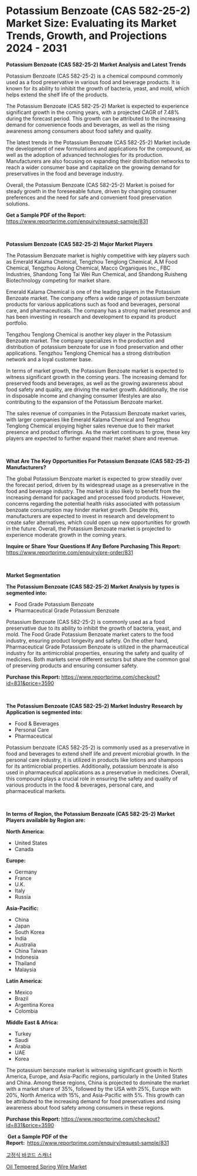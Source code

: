 <p><h1>Potassium Benzoate (CAS 582-25-2) Market Size: Evaluating its Market Trends, Growth, and Projections 2024 - 2031</h1></p><p><strong>Potassium Benzoate (CAS 582-25-2) Market Analysis and Latest Trends</strong></p>
<p><p>Potassium Benzoate (CAS 582-25-2) is a chemical compound commonly used as a food preservative in various food and beverage products. It is known for its ability to inhibit the growth of bacteria, yeast, and mold, which helps extend the shelf life of the products.</p><p>The Potassium Benzoate (CAS 582-25-2) Market is expected to experience significant growth in the coming years, with a projected CAGR of 7.48% during the forecast period. This growth can be attributed to the increasing demand for convenience foods and beverages, as well as the rising awareness among consumers about food safety and quality.</p><p>The latest trends in the Potassium Benzoate (CAS 582-25-2) Market include the development of new formulations and applications for the compound, as well as the adoption of advanced technologies for its production. Manufacturers are also focusing on expanding their distribution networks to reach a wider consumer base and capitalize on the growing demand for preservatives in the food and beverage industry.</p><p>Overall, the Potassium Benzoate (CAS 582-25-2) Market is poised for steady growth in the foreseeable future, driven by changing consumer preferences and the need for safe and convenient food preservation solutions.</p></p>
<p><strong>Get a Sample PDF of the Report:&nbsp;</strong> <a href="https://www.reportprime.com/enquiry/request-sample/831">https://www.reportprime.com/enquiry/request-sample/831</a></p>
<p>&nbsp;</p>
<p><strong>Potassium Benzoate (CAS 582-25-2) Major Market Players</strong></p>
<p><p>The Potassium Benzoate market is highly competitive with key players such as Emerald Kalama Chemical, Tengzhou Tenglong Chemical, A.M Food Chemical, Tengzhou Aolong Chemical, Macco Organiques Inc., FBC Industries, Shandong Tong Tai Wei Run Chemical, and Shandong Ruisheng Biotechnology competing for market share.</p><p>Emerald Kalama Chemical is one of the leading players in the Potassium Benzoate market. The company offers a wide range of potassium benzoate products for various applications such as food and beverages, personal care, and pharmaceuticals. The company has a strong market presence and has been investing in research and development to expand its product portfolio.</p><p>Tengzhou Tenglong Chemical is another key player in the Potassium Benzoate market. The company specializes in the production and distribution of potassium benzoate for use in food preservation and other applications. Tengzhou Tenglong Chemical has a strong distribution network and a loyal customer base.</p><p>In terms of market growth, the Potassium Benzoate market is expected to witness significant growth in the coming years. The increasing demand for preserved foods and beverages, as well as the growing awareness about food safety and quality, are driving the market growth. Additionally, the rise in disposable income and changing consumer lifestyles are also contributing to the expansion of the Potassium Benzoate market.</p><p>The sales revenue of companies in the Potassium Benzoate market varies, with larger companies like Emerald Kalama Chemical and Tengzhou Tenglong Chemical enjoying higher sales revenue due to their market presence and product offerings. As the market continues to grow, these key players are expected to further expand their market share and revenue.</p></p>
<p>&nbsp;</p>
<p><strong>What Are The Key Opportunities For Potassium Benzoate (CAS 582-25-2) Manufacturers?</strong></p>
<p><p>The global Potassium Benzoate market is expected to grow steadily over the forecast period, driven by its widespread usage as a preservative in the food and beverage industry. The market is also likely to benefit from the increasing demand for packaged and processed food products. However, concerns regarding the potential health risks associated with potassium benzoate consumption may hinder market growth. Despite this, manufacturers are expected to invest in research and development to create safer alternatives, which could open up new opportunities for growth in the future. Overall, the Potassium Benzoate market is projected to experience moderate growth in the coming years.</p></p>
<p><strong>Inquire or Share Your Questions If Any Before Purchasing This Report:</strong> <a href="https://www.reportprime.com/enquiry/pre-order/831">https://www.reportprime.com/enquiry/pre-order/831</a></p>
<p>&nbsp;</p>
<p><strong>Market Segmentation</strong></p>
<p><strong>The Potassium Benzoate (CAS 582-25-2) Market Analysis by types is segmented into:</strong></p>
<p><ul><li>Food Grade Potassium Benzoate</li><li>Pharmaceutical Grade Potassium Benzoate</li></ul></p>
<p><p>Potassium Benzoate (CAS 582-25-2) is commonly used as a food preservative due to its ability to inhibit the growth of bacteria, yeast, and mold. The Food Grade Potassium Benzoate market caters to the food industry, ensuring product longevity and safety. On the other hand, Pharmaceutical Grade Potassium Benzoate is utilized in the pharmaceutical industry for its antimicrobial properties, ensuring the safety and quality of medicines. Both markets serve different sectors but share the common goal of preserving products and ensuring consumer safety.</p></p>
<p><strong>Purchase this Report:&nbsp;</strong><a href="https://www.reportprime.com/checkout?id=831&price=3590">https://www.reportprime.com/checkout?id=831&price=3590</a></p>
<p>&nbsp;</p>
<p><strong>The Potassium Benzoate (CAS 582-25-2) Market Industry Research by Application is segmented into:</strong></p>
<p><ul><li>Food & Beverages</li><li>Personal Care</li><li>Pharmaceutical</li></ul></p>
<p><p>Potassium benzoate (CAS 582-25-2) is commonly used as a preservative in food and beverages to extend shelf life and prevent microbial growth. In the personal care industry, it is utilized in products like lotions and shampoos for its antimicrobial properties. Additionally, potassium benzoate is also used in pharmaceutical applications as a preservative in medicines. Overall, this compound plays a crucial role in ensuring the safety and quality of various products in the food & beverages, personal care, and pharmaceutical markets.</p></p>
<p>&nbsp;</p>
<p><strong>In terms of Region, the Potassium Benzoate (CAS 582-25-2) Market Players available by Region are:</strong></p>
<p>
    <p> <strong> North America: </strong>
        <ul>
            <li>United States</li>
            <li>Canada</li>
        </ul>
        </p> 
    <p> <strong> Europe: </strong>
        <ul>
            <li>Germany</li>
            <li>France</li>
            <li>U.K.</li>
            <li>Italy</li>
            <li>Russia</li>
        </ul>
        </p> 
    <p> <strong> Asia-Pacific: </strong>
        <ul>
            <li>China</li>
            <li>Japan</li>
            <li>South Korea</li>
            <li>India</li>
            <li>Australia</li>
            <li>China Taiwan</li>
            <li>Indonesia</li>
            <li>Thailand</li>
            <li>Malaysia</li>
        </ul>
        </p> 
    <p> <strong> Latin America: </strong>
        <ul>
            <li>Mexico</li>
            <li>Brazil</li>
            <li>Argentina Korea</li>
            <li>Colombia</li>
        </ul>
        </p> 
    <p> <strong> Middle East & Africa: </strong>
        <ul>
            <li>Turkey</li>
            <li>Saudi</li>
            <li>Arabia</li>
            <li>UAE</li>
            <li>Korea</li>
        </ul>
    </p>
    </p>
<p><p>The potassium benzoate market is witnessing significant growth in North America, Europe, and Asia-Pacific regions, particularly in the United States and China. Among these regions, China is projected to dominate the market with a market share of 35%, followed by the USA with 25%, Europe with 20%, North America with 15%, and Asia-Pacific with 5%. This growth can be attributed to the increasing demand for food preservatives and rising awareness about food safety among consumers in these regions.</p></p>
<p><strong>Purchase this Report: </strong><a href="https://www.reportprime.com/checkout?id=831&price=3590">https://www.reportprime.com/checkout?id=831&price=3590</a></p>
<p>&nbsp;<strong>Get a Sample PDF of the Report:&nbsp;&nbsp;</strong><a href="https://www.reportprime.com/enquiry/request-sample/831">https://www.reportprime.com/enquiry/request-sample/831</a></p>
<p><strong></strong></p>
<p><p><a href="https://github.com/laholand/Market-Research-Report-List-3/blob/main/39714372222.md">고정식 바코드 스캐너</a></p><p><a href="https://github.com/JameTravis/Market-Research-Report-List-4/blob/main/oil-tempered-spring-wire-market.md">Oil Tempered Spring Wire Market</a></p></p>
